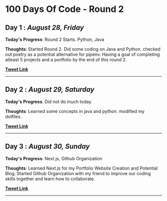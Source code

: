 # 100 Days Of Code - Round 2

## Day **1** : _August 28, Friday_

**Today's Progress**: Round 2 Starts. Python, Java

**Thoughts**: Started Round 2. Did some coding on Java and Python. checked out poetry as a potential alternative for pipenv. Having a goal of completing atleast 5 projects and a portfolio by the end of this round 2.

[**Tweet Link**](https://twitter.com/MugilanCodes/status/1299407043300712448?s=20)

---

## Day **2** : _August 29, Saturday_

**Today's Progress**: Did not do much today

**Thoughts**: Learned some concepts in java and python. modified my dotfiles.

[**Tweet Link**](https://twitter.com/MugilanCodes/status/1299746648789188608?s=20)

---

## Day **3** : _August 30, Sunday_

**Today's Progress**: Next.js, Github Organization

**Thoughts**: Learned Next.js for my Portfolio Website Creation and Potential Blog. Started Github Organization with my friend to improve our coding skills together and learn how to collaborate.

[**Tweet Link**](https://twitter.com/MugilanCodes/status/1300121606249799680?s=20)

---
